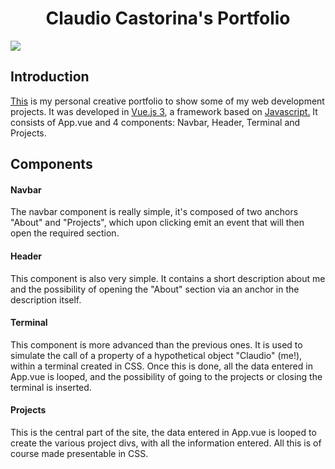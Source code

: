 <h1 align="center"> Claudio Castorina's Portfolio </h1>
<img src="https://i.imgur.com/z0np2ao.jpg">
<h2> Introduction </h2>
<p><a href="https://www.claudiocastorina.com">This</a> is my personal creative portfolio to show some of my web development projects. It was developed in <a href="https://vuejs.org/">Vue.js 3</a>, a framework based on <a href="https://www.javascript.com/">Javascript.</a> It consists of App.vue and 4 components: Navbar, Header, Terminal and Projects.</p>
<h2> Components </h2>
<h4> Navbar </h4>
<p> The navbar component is really simple, it's composed of two anchors "About" and "Projects", which upon clicking emit an event that will then open the required section. </p>
<h4> Header </h4>
<p> This component is also very simple. It contains a short description about me and the possibility of opening the "About" section via an anchor in the description itself. </p>
<h4> Terminal </h4>
<p> This component is more advanced than the previous ones. It is used to simulate the call of a property of a hypothetical object "Claudio" (me!), within a terminal created in CSS. Once this is done, all the data entered in App.vue is looped, and the possibility of going to the projects or closing the terminal is inserted.</p>
<h4> Projects </h4>
<p>This is the central part of the site, the data entered in App.vue is looped to create the various project divs, with all the information entered. All this is of course made presentable in CSS.</p>
